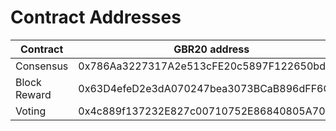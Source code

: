 # Contract Addresses

| Contract     | GBR20 address                        | Spark Testnet address                      |
| ------------ | ------------------------------------------- | ------------------------------------------ |
| Consensus    | 0x786Aa3227317A2e513cFE20c5897F122650bd671  | 0xC8c3a332f9e4CE6bfFFcf967026cB006Db2311c7 |
| Block Reward | 0x63D4efeD2e3dA070247bea3073BCaB896dFF6C9B  | 0x52B9b9585e1b50DA5600f7dbD94E9fE68943162c |
| Voting       | 0x4c889f137232E827c00710752E86840805A70484  | 0xcD2601FaDDeD8032fBB5186d928d48D331254B46 |
